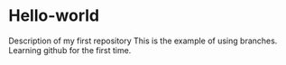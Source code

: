 # Hello-world
Description of my first repository
This is the example of using branches. Learning github for the first time.

